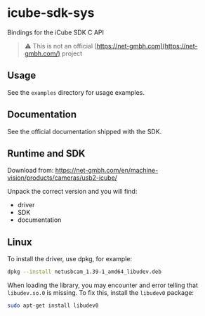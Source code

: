 # icube-sdk-sys
 Bindings for the iCube SDK C API

> ⚠️ This is not an official [https://net-gmbh.com](https://net-gmbh.com/) project

## Usage

See the `examples` directory for usage examples.

## Documentation

See the official documentation shipped with the SDK.

## Runtime and SDK

Download from: <https://net-gmbh.com/en/machine-vision/products/cameras/usb2-icube/>

Unpack the correct version and you will find:
- driver
- SDK
- documentation

## Linux

To install the driver, use dpkg, for example:
```bash
dpkg --install netusbcam_1.39-1_amd64_libudev.deb
```

When loading the library, you may encounter and error telling that `libudev.so.0` is missing. To fix this, install the `libudev0` package:
```bash
sudo apt-get install libudev0
```